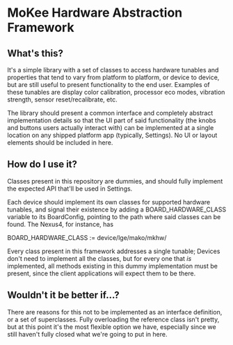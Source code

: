 MoKee Hardware Abstraction Framework
========================================

What's this?
------------

It's a simple library with a set of classes to access hardware tunables
and properties that tend to vary from platform to platform, or device to
device, but are still useful to present functionality to the end user.
Examples of these tunables are display color calibration, processor eco
modes, vibration strength, sensor reset/recalibrate, etc.

The library should present a common interface and completely abstract
implementation details so that the UI part of said functionality (the
knobs and buttons users actually interact with) can be implemented at
a single location on any shipped platform app (typically, Settings). No
UI or layout elements should be included in here.

How do I use it?
----------------

Classes present in this repository are dummies, and should fully implement
the expected API that'll be used in Settings. 

Each device should implement its own classes for supported hardware 
tunables, and signal their existence by adding a BOARD_HARDWARE_CLASS 
variable to its BoardConfig, pointing to the path where said classes
can be found. The Nexus4, for instance, has

BOARD_HARDWARE_CLASS := device/lge/mako/mkhw/

Every class present in this framework addresses a single tunable;
Devices don't need to implement all the classes, but for every one
that _is_ implemented, all methods existing in this dummy implementation
must be present, since the client applications will expect them to
be there.

Wouldn't it be better if...?
----------------------------

There are reasons for this not to be implemented as an interface definition,
or a set of superclasses. Fully overloading the reference class isn't pretty,
but at this point it's the most flexible option we have, especially since
we still haven't fully closed what we're going to put in here.
